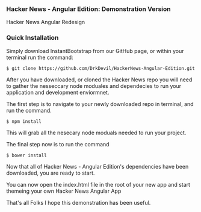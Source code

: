 ### Hacker News - Angular Edition: Demonstration Version
Hacker News Angular Redesign
### Quick Installation
Simply download InstantBootstrap from our GitHub page, or within your terminal run the command:
```
$ git clone https://github.com/DrkDevil/HackerNews-Angular-Edition.git 
```
After you have downloaded, or cloned the Hacker News repo you will need to gather the nesseccary node moduales and dependecies to run your application and development enviormnet.

The first step is to navigate to your newly downloaded repo in terminal, and run the command.

```
$ npm install 
```
This will grab all the nesecary node moduals needed to run your project.

The final step now is to run the command
```
$ bower install 
```
Now that all of Hacker News - Angular Edition's dependencies have been downloaded, you are ready to start.

You can now open the index.html file in the root of your new app and start themeing your own Hacker News Angular App

That's all Folks
I hope this demonstration has been useful.
